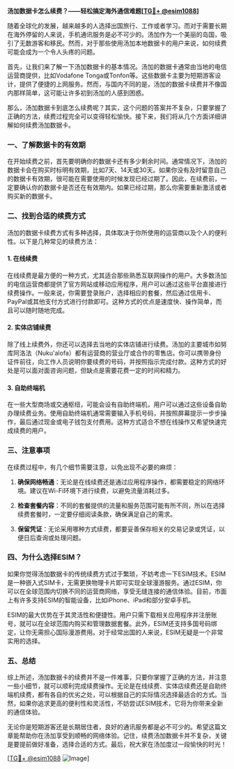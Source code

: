 **汤加数据卡怎么续费？——轻松搞定海外通信难题[[TG💪+ @esim1088](https://t.me/s/esim1088)]**

随着全球化的发展，越来越多的人选择出国旅行、工作或者学习。而对于需要长期在海外停留的人来说，手机通讯服务是必不可少的。汤加作为一个美丽的岛国，吸引了无数游客和移民。然而，对于那些使用汤加本地数据卡的用户来说，如何续费可能会成为一个令人头疼的问题。

首先，让我们来了解一下汤加数据卡的基本情况。汤加的数据卡通常由当地的电信运营商提供，比如Vodafone Tonga或Tonfon等。这些数据卡主要为短期游客设计，提供了便捷的上网服务。然而，与国内不同的是，汤加的数据卡续费并不像国内那样简单，这可能让许多初到汤加的人感到困惑。

那么，汤加数据卡到底怎么续费呢？其实，这个问题的答案并不复杂，只要掌握了正确的方法，续费过程完全可以变得轻松愉快。接下来，我们将从几个方面详细讲解如何续费汤加数据卡。

### **一、了解数据卡的有效期**

在开始续费之前，首先要明确你的数据卡还有多少剩余时间。通常情况下，汤加的数据卡会在购买时标明有效期，比如7天、14天或30天。如果你没有及时留意自己的数据卡有效期，很可能在需要使用的时候发现已经过期了。因此，在续费前，一定要确认你的数据卡是否还在有效期内。如果已经过期，那么你需要重新激活或者购买新的数据卡。

### **二、找到合适的续费方式**

汤加的数据卡续费方式有多种选择，具体取决于你所使用的运营商以及个人的便利性。以下是几种常见的续费方法：

#### **1. 在线续费**

在线续费是最方便的一种方式，尤其适合那些熟悉互联网操作的用户。大多数汤加的电信运营商都提供了官方网站或移动应用程序，用户可以通过这些平台直接进行续费操作。一般来说，你需要登录账户，选择相应的套餐，然后通过信用卡、PayPal或其他支付方式进行付款即可。这种方式的优点是速度快、操作简单，而且可以随时随地完成。

#### **2. 实体店铺续费**

除了线上续费外，你还可以选择去当地的实体店铺进行续费。汤加的主要城市如努库阿洛法（Nuku'alofa）都有运营商的营业厅或合作的零售店。你可以携带身份证件前往，向工作人员说明你要续费的号码，并按照指示完成付款。这种方式的好处是可以面对面咨询问题，但缺点是需要花费一定的时间和精力。

#### **3. 自助终端机**

在一些大型商场或交通枢纽，可能会设有自助终端机，用户可以通过这些设备自助办理续费业务。使用自助终端机通常需要输入手机号码，并按照屏幕提示一步步操作，最后通过现金或电子钱包支付费用。这种方式适合不想在线操作又希望快速完成续费的用户。

### **三、注意事项**

在续费过程中，有几个细节需要注意，以免出现不必要的麻烦：

1. **确保网络畅通**：无论是在线续费还是通过应用程序操作，都需要稳定的网络环境。建议在Wi-Fi环境下进行续费，以避免流量消耗过多。
   
2. **检查套餐内容**：不同的套餐提供的流量和服务范围可能有所不同，所以在选择续费套餐时，一定要仔细阅读条款，确保满足自己的需求。

3. **保留凭证**：无论采用哪种方式续费，都要妥善保存相关的交易记录或凭证，以便日后查询或处理问题。

### **四、为什么选择ESIM？**

如果你觉得汤加数据卡的传统续费方式过于繁琐，不妨考虑一下ESIM技术。ESIM是一种嵌入式SIM卡，无需更换物理卡片即可实现全球漫游服务。通过ESIM，你可以在全球范围内切换不同的运营商网络，享受无缝连接的通信体验。目前，市面上有许多支持ESIM的智能设备，比如iPhone、iPad和部分安卓手机。

ESIM的最大优势在于其灵活性和便捷性。用户只需下载相关应用程序并注册账号，就可以在全球范围内购买和管理数据套餐。此外，ESIM还支持多国号码绑定，让你无需担心国际漫游费用。对于经常出国的人来说，ESIM无疑是一个非常实用的选择。

### **五、总结**

综上所述，汤加数据卡的续费并不是一件难事，只要你掌握了正确的方法，并注意一些小细节，就可以顺利完成续费操作。无论是在线续费、实体店续费还是自助终端机续费，都有各自的优劣之处，可以根据自己的实际情况选择最适合的方式。当然，如果你追求更高的便利性和灵活性，不妨尝试ESIM技术，它将为你带来全新的通信体验。

无论你是短期游客还是长期居住者，良好的通讯服务都是必不可少的。希望这篇文章能帮助你在汤加享受到顺畅的网络体验。记住，续费汤加数据卡并不复杂，关键是要提前做好准备，选择合适的方式。最后，祝大家在汤加度过一段愉快的时光！

[[TG💪+ @esim1088](https://t.me/s/esim1088) ![Image](https://i.postimg.cc/4NQfJmqS/Snipaste-2025-05-13-00-14-12.png)]
